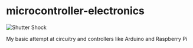 # microcontroller-electronics

![Shutter Shock]("https://www.shutterstock.com/image-vector/seamless-color-vector-geometric-background-20431387")

My basic attempt at circuitry and controllers like Arduino and Raspberry Pi


